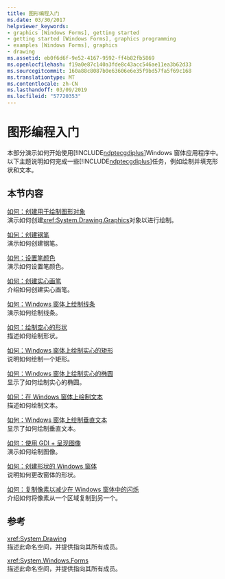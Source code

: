 ```yaml
---
title: 图形编程入门
ms.date: 03/30/2017
helpviewer_keywords:
- graphics [Windows Forms], getting started
- getting started [Windows Forms], graphics programming
- examples [Windows Forms], graphics
- drawing
ms.assetid: eb0f6d6f-9e52-4167-9592-ff4b82fb5869
ms.openlocfilehash: f19a0e87c140a3fde8c43acc546ae11ea3b62d33
ms.sourcegitcommit: 160a88c8087b0e63606e6e35f9bd57fa5f69c168
ms.translationtype: MT
ms.contentlocale: zh-CN
ms.lasthandoff: 03/09/2019
ms.locfileid: "57720353"
---
```

# <a name="getting-started-with-graphics-programming"></a>图形编程入门
本部分演示如何开始使用[!INCLUDE[ndptecgdiplus](../../../../includes/ndptecgdiplus-md.md)]Windows 窗体应用程序中。 以下主题说明如何完成一些[!INCLUDE[ndptecgdiplus](../../../../includes/ndptecgdiplus-md.md)]任务，例如绘制并填充形状和文本。  
  
## <a name="in-this-section"></a>本节内容  
 [如何：创建用于绘制图形对象](how-to-create-graphics-objects-for-drawing.md)  
 演示如何创建<xref:System.Drawing.Graphics>对象以进行绘制。  
  
 [如何：创建钢笔](how-to-create-a-pen.md)  
 演示如何创建钢笔。  
  
 [如何：设置笔颜色](how-to-set-the-color-of-a-pen.md)  
 演示如何设置笔颜色。  
  
 [如何：创建实心画笔](how-to-create-a-solid-brush.md)  
 介绍如何创建实心画笔。  
  
 [如何：Windows 窗体上绘制线条](how-to-draw-a-line-on-a-windows-form.md)  
 演示如何绘制线条。  
  
 [如何：绘制空心的形状](how-to-draw-an-outlined-shape.md)  
 描述如何绘制形状。  
  
 [如何：Windows 窗体上绘制实心的矩形](how-to-draw-a-filled-rectangle-on-a-windows-form.md)  
 说明如何绘制一个矩形。  
  
 [如何：Windows 窗体上绘制实心的椭圆](how-to-draw-a-filled-ellipse-on-a-windows-form.md)  
 显示了如何绘制实心的椭圆。  
  
 [如何：在 Windows 窗体上绘制文本](how-to-draw-text-on-a-windows-form.md)  
 描述如何绘制文本。  
  
 [如何：Windows 窗体上绘制垂直文本](how-to-draw-vertical-text-on-a-windows-form.md)  
 显示了如何绘制垂直文本。  
  
 [如何：使用 GDI + 呈现图像](how-to-render-images-with-gdi.md)  
 演示如何绘制图像。  
  
 [如何：创建形状的 Windows 窗体](how-to-create-a-shaped-windows-form.md)  
 说明如何更改窗体的形状。  
  
 [如何：复制像素以减少在 Windows 窗体中的闪烁](how-to-copy-pixels-for-reducing-flicker-in-windows-forms.md)  
 介绍如何将像素从一个区域复制到另一个。  
  
## <a name="reference"></a>参考  
 <xref:System.Drawing>  
 描述此命名空间，并提供指向其所有成员。  
  
 <xref:System.Windows.Forms>  
 描述此命名空间，并提供指向其所有成员。
